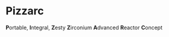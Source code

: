 # Pizzarc

**P**ortable, **I**ntegral, **Z**esty **Z**irconium **A**dvanced **R**eactor **C**oncept
